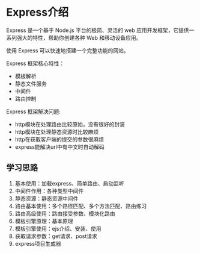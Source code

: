 # Express介绍

Express 是一个基于 Node.js 平台的极简、灵活的 web 应用开发框架，它提供一系列强大的特性，帮助你创建各种 Web 和移动设备应用。

使用 Express 可以快速地搭建一个完整功能的网站。

Express 框架核心特性：

- 模板解析
- 静态文件服务
- 中间件
- 路由控制

Express 框架解决问题:

- http模块在处理路由比较原始，没有很好的封装
- http模块在处理静态资源时比较麻烦
- http在获取客户端的提交的参数很麻烦
- express能解决url中有中文时自动解码

## 学习思路

1. 基本使用：加载express、简单路由、启动监听
2. 中间件作用：各种类型中间件
3. 静态资源：静态资源中间件
4. 路由基本使用：多个路径匹配、多个方法匹配、路由练习
5. 路由高级使用：路由接受参数、模块化路由
6. 模板引擎原理：基本原理
7. 模板引擎使用：ejs介绍、安装、使用
8. 获取请求参数：get请求、post请求
9. express项目生成器


  